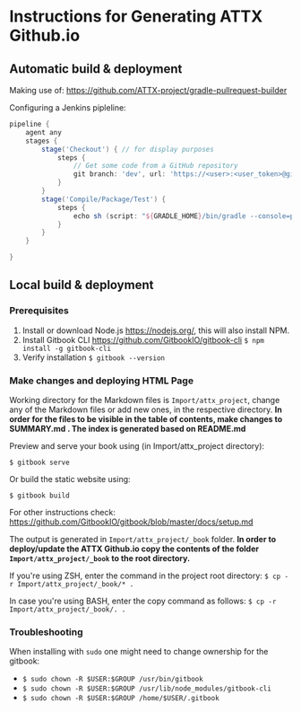 # Instructions for Generating ATTX Github.io

## Automatic build & deployment

Making use of: https://github.com/ATTX-project/gradle-pullrequest-builder

Configuring a Jenkins pipleline:
```groovy
pipeline {
    agent any
    stages {
        stage('Checkout') { // for display purposes
            steps {
                // Get some code from a GitHub repository
                git branch: 'dev', url: 'https://<user>:<user_token>@github.com/ATTX-project/ATTX-project.github.io.git'
            }
        }
        stage('Compile/Package/Test') {
            steps {
                echo sh (script: "${GRADLE_HOME}/bin/gradle --console=plain -b ${workspace}/build.gradle -PartifactRepoURL=http://archiva:8080 -Puser=<user> -Ptoken=<user_token> -PjenkinsBuild=${BUILD_NUMBER} clean gitPullRequest", returnStdout: true)
            }
        }
    }

}
```

## Local build & deployment

### Prerequisites

1. Install or download Node.js https://nodejs.org/, this will also install NPM.
2. Install Gitbook CLI https://github.com/GitbookIO/gitbook-cli `$ npm install -g gitbook-cli`
3. Verify installation `$ gitbook --version`

### Make changes and deploying HTML Page

Working directory for the Markdown files  is `Import/attx_project`, change any of the Markdown files or add new ones, in the respective directory. **In order for the files to be visible in the table of contents, make changes to SUMMARY.md . The index is generated based on README.md**

Preview and serve your book using (in Import/attx_project directory):

```
$ gitbook serve
```

Or build the static website using:

```
$ gitbook build
```

For other instructions check: https://github.com/GitbookIO/gitbook/blob/master/docs/setup.md

The output is generated in `Import/attx_project/_book` folder.
**In order to deploy/update the ATTX Github.io copy the contents of the folder `Import/attx_project/_book` to the root directory.**

If you're using ZSH, enter the command in the project root directory: `$ cp -r Import/attx_project/_book/* .`

In case you're using BASH, enter the copy command as follows: `$ cp -r Import/attx_project/_book/. .`

### Troubleshooting

When installing with `sudo` one might need to change ownership for the gitbook:
* `$ sudo chown -R $USER:$GROUP /usr/bin/gitbook`
* `$ sudo chown -R $USER:$GROUP /usr/lib/node_modules/gitbook-cli`
* `$ sudo chown -R $USER:$GROUP /home/$USER/.gitbook`
